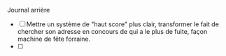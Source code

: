 Journal arrière 
- [ ] Mettre un système de "haut score" plus clair, transformer le fait de chercher son adresse en concours de qui a le plus de fuite, façon machine de fête forraine.
- [ ] 
